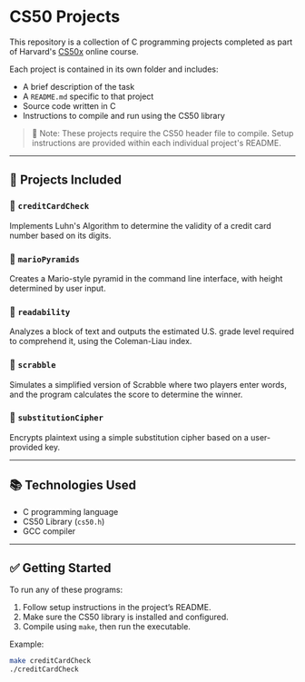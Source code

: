 # CS50 Projects

This repository is a collection of C programming projects completed as part of Harvard's [CS50x](https://cs50.harvard.edu/x/) online course.

Each project is contained in its own folder and includes:
- A brief description of the task
- A `README.md` specific to that project
- Source code written in C
- Instructions to compile and run using the CS50 library

> 🔧 Note: These projects require the CS50 header file to compile. Setup instructions are provided within each individual project's README.

---

## 📁 Projects Included

### 🔹 `creditCardCheck`
Implements Luhn's Algorithm to determine the validity of a credit card number based on its digits.

### 🔹 `marioPyramids`
Creates a Mario-style pyramid in the command line interface, with height determined by user input.

### 🔹 `readability`
Analyzes a block of text and outputs the estimated U.S. grade level required to comprehend it, using the Coleman-Liau index.

### 🔹 `scrabble`
Simulates a simplified version of Scrabble where two players enter words, and the program calculates the score to determine the winner.

### 🔹 `substitutionCipher`
Encrypts plaintext using a simple substitution cipher based on a user-provided key.

---

## 📚 Technologies Used

- C programming language
- CS50 Library (`cs50.h`)
- GCC compiler

---

## ✅ Getting Started

To run any of these programs:
1. Follow setup instructions in the project’s README.
2. Make sure the CS50 library is installed and configured.
3. Compile using `make`, then run the executable.

Example:
```bash
make creditCardCheck
./creditCardCheck
